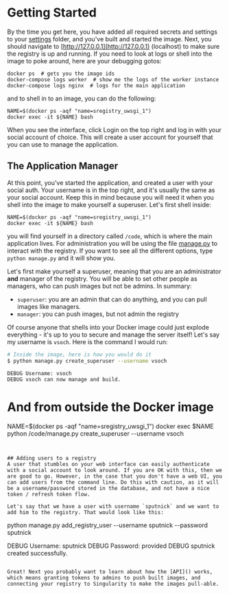 # Getting Started
By the time you get here, you have added all required secrets and settings to your [settings](../shub/settings) folder, and you've built and started the image. Next, you should navigate to [http://127.0.0.1](http://127.0.0.1) (localhost) to make sure the registry is up and running. If you need to look at logs or shell into the image to poke around, here are your debugging gotos:


```
docker ps  # gets you the image ids
docker-compose logs worker  # show me the logs of the worker instance
docker-compose logs nginx  # logs for the main application

```

and to shell in to an image, you can do the following:

```
NAME=$(docker ps -aqf "name=sregistry_uwsgi_1")
docker exec -it ${NAME} bash
```

When you see the interface, click Login on the top right and log in with your social account of choice. This will create a user account for yourself that you can use to manage the application.


## The Application Manager
At this point, you've started the application, and created a user with your social auth. Your username is in the top right, and it's usually the same as your social account. Keep this in mind because you will need it when you shell into the image to make yourself a superuser. Let's first shell inside:

```
NAME=$(docker ps -aqf "name=sregistry_uwsgi_1")
docker exec -it ${NAME} bash
```

you will find yourself in a directory called `/code`, which is where the main application lives. For administration you will be using the file [manage.py](../manage.py) to interact with the registry. If you want to see all the different options, type `python manage.py` and it will show you.

Let's first make yourself a superuser, meaning that you are an administrator **and** manager of the registry. You will be able to set other people as managers, who can push images but not be admins. In summary:

 - `superuser`: you are an admin that can do anything, and you can pull images like managers.
 - `manager`: you can push images, but not admin the registry

Of course anyone that shells into your Docker image could just explode everything - it's up to you to secure and manage the server itself! Let's say my username is `vsoch`. Here is the command I would run:

```bash
# Inside the image, here is how you would do it
$ python manage.py create_superuser --username vsoch

DEBUG Username: vsoch
DEBUG vsoch can now manage and build.
```
# And from outside the Docker image

NAME=$(docker ps -aqf "name=sregistry_uwsgi_1")
docker exec $NAME python /code/manage.py create_superuser --username vsoch
```


## Adding users to a registry
A user that stumbles on your web interface can easily authenticate with a social account to look around. If you are OK with this, then we are good to go. However, in the case that you don't have a web UI, you can add users from the command line. Do this with caution, as it will be a username/password stored in the database, and not have a nice token / refresh token flow.

Let's say that we have a user with username `sputnick` and we want to add him to the registry. That would look like this:

```
python manage.py add_registry_user  --username sputnick --password sputnick 

DEBUG Username: sputnick
DEBUG Password: provided
DEBUG sputnick created successfully.
```

Great! Next you probably want to learn about how the [API]() works, which means granting tokens to admins to push built images, and connecting your registry to Singularity to make the images pull-able.
